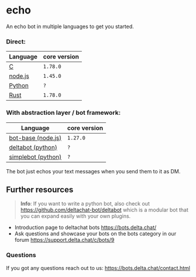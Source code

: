 # echo

An echo bot in multiple languages to get you started.

### Direct:

| Language            | core version |
| ------------------- | ------------ |
| [C](./c)            | `1.78.0`     |
| [node.js](./nodejs) | `1.45.0`     |
| [Python](./python)  | `?`          |
| [Rust](./rust)      | `1.78.0`     |

### With abstraction layer / bot framework:

| Language                                        | core version |
| ----------------------------------------------- | ------------ |
| [bot-base (node.js)](./nodejs_bot_base)         | `1.27.0`     |
| [deltabot (python)](./python_deltabot_plugin)   | `?`          |
| [simplebot (python)](./python_simplebot_plugin) | `?`          |

The bot just echos your text messages when you send them to it as DM.

## Further resources

> **Info**: If you want to write a python bot, also check out https://github.com/deltachat-bot/deltabot which is a modular bot that you can expand easily with your own plugins.

- Introduction page to deltachat bots https://bots.delta.chat/
- Ask questions and showcase your bots on the bots category in our forum https://support.delta.chat/c/bots/9

### Questions

If you got any questions reach out to us: https://bots.delta.chat/contact.html
